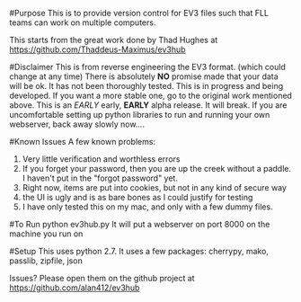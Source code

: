 #Purpose
This is to provide version control for EV3 files such that FLL teams can work on multiple computers.

This starts from the great work done by Thad Hughes at https://github.com/Thaddeus-Maximus/ev3hub

#Disclaimer 
This is from reverse engineering the EV3 format.  (which could change at any time)
There is absolutely **NO** promise made that your data will be ok.   It has not been thoroughly tested.
This is in progress and being developed.   If you want a more stable one, go to the original work mentioned above. 
This is an *EARLY* early, **EARLY** alpha release.   It will break.
If you are uncomfortable setting up python libraries to run and running your own webserver, back away slowly now....

#Known Issues 
A few known problems:

1. Very little verification and worthless errors
2. If you forget your password, then you are up the creek without a paddle.   I haven't put in the "forgot password" yet. 
3. Right now, items are put into cookies, but not in any kind of secure way
4. the UI is ugly and is as bare bones as I could justify for testing
5. I have only tested this on my mac, and only with a few dummy files. 
 
#To Run
python ev3hub.py
It will put a webserver on port 8000 on the machine you run on
 
#Setup
This uses python 2.7.  It uses a few packages: cherrypy, mako, passlib, zipfile, json
 
Issues?  Please open them on the github project at https://github.com/alan412/ev3hub 
